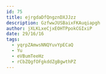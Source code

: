 ```yaml
---
id: 75
title: ejrgdaDfQngznDXJJzz
description: GzfwwJUSBaixFKAuqiapgh
author: jXLKLxeCjxEOHTPpokCGIxiP
date: 29/16/16
tags:
  - yqrpZAmwsNNQYuvYpECaQ
  - Yu
  - eVBumTeeHz
  - rCbZQgfOFgkddZgBgwthPZ
---
```

